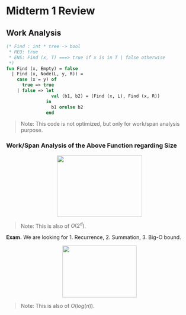 # Midterm 1 Review

## Work Analysis

```SML
(* Find : int * tree -> bool
 * REQ: true
 * ENS: Find (x, T) ===> true if x is in T | false otherwise
 *)
fun Find (x, Empty) = false
  | Find (x, Node(L, y, R)) =
    case (x = y) of
      true => true
    | false => let
                 val (b1, b2) = (Find (x, L), Find (x, R))
               in
                 b1 orelse b2
               end
```

> Note: This code is not optimized, but only for work/span analysis purpose.

### Work/Span Analysis of the Above Function regarding Size

<p align="center"><img src="https://rawgit.com/SAMFYB/FP-150-Notebook/master/svgs/9c9cb0a05948ad4e9ac278f4a3582153.svg?invert_in_darkmode" align=middle width=230.8185pt height=164.907765pt/></p>

> Note: This is also of $O(2^d)$.

__Exam.__ We are looking for 1. Recurrence, 2. Summation, 3. Big-O bound.

<p align="center"><img src="https://rawgit.com/SAMFYB/FP-150-Notebook/master/svgs/5d520d752d41a4862a6f14a2c62049a5.svg?invert_in_darkmode" align=middle width=199.7985pt height=139.72596pt/></p>

> Note: This is also of $O(log(n))$.

